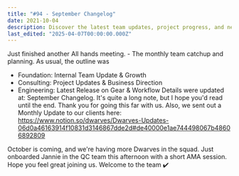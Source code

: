 ```yaml
---
title: "#94 - September Changelog"
date: 2021-10-04
description: Discover the latest team updates, project progress, and new hires from our September All Hands meeting and monthly client update.
last_edited: "2025-04-07T00:00:00.000Z"
---
```


Just finished another All hands meeting. - The monthly team catchup and planning. As usual, the outline was

- Foundation: Internal Team Update & Growth
- Consulting: Project Updates & Business Direction
- Engineering: Latest Release on Gear & Workflow
  Details were updated at: September Changelog. It's quite a long note, but I hope you'd read until the end. Thank you for going this far with us. Also, we sent out a Monthly Update to our clients here: <https://www.notion.so/dwarves/Dwarves-Updates-06d0a46163914f10831d3146867dde2d#de40000e1ae744498067b48606892809>

October is coming, and we're having more Dwarves in the squad. Just onboarded Jannie in the QC team this afternoon with a short AMA session. Hope you feel great joining us. Welcome to the team ✔️
